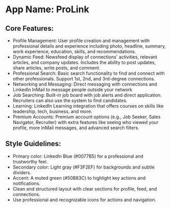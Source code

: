 # **App Name**: ProLink

## Core Features:

- Profile Management: User profile creation and management with professional details and experience including photo, headline, summary, work experience, education, skills, and recommendations.
- Dynamic Feed: Newsfeed display of connections' activities, relevant articles, and company updates. Includes the ability to post updates, share articles, write posts, and comment.
- Professional Search: Basic search functionality to find and connect with other professionals. Support 1st, 2nd, and 3rd-degree connections.
- Networking and Messaging: Direct messaging with connections and LinkedIn InMail to message people outside your network
- Job Searching: Built-in job board with job alerts and direct application. Recruiters can also use the system to find candidates.
- Learning: LinkedIn Learning integration that offers courses on skills like leadership, tech, business, and more.
- Premium Accounts: Premium account options (e.g., Job Seeker, Sales Navigator, Recruiter) with extra features like seeing who viewed your profile, more InMail messages, and advanced search filters.

## Style Guidelines:

- Primary color: LinkedIn Blue (#0077B5) for a professional and trustworthy feel.
- Secondary color: Light gray (#F3F2EF) for backgrounds and subtle dividers.
- Accent: A muted green (#50B83C) to highlight key actions and notifications.
- Clean and structured layout with clear sections for profile, feed, and connections.
- Use professional and recognizable icons for actions and navigation.